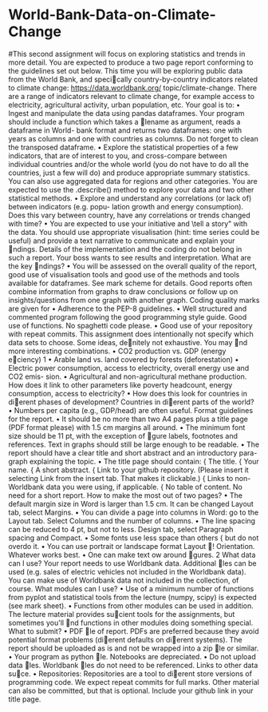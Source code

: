 # World-Bank-Data-on-Climate-Change
#This second assignment will focus on exploring statistics and trends in more detail. You
are expected to produce a two page report conforming to the guidelines set out below.
This time you will be exploring public data from the World Bank, and specically
country-by-country indicators related to climate change: https://data.worldbank.org/
topic/climate-change. There are a range of indicators relevant to climate change, for
example access to electricity, agricultural activity, urban population, etc.
Your goal is to:
• Ingest and manipulate the data using pandas dataframes. Your program should
include a function which takes a lename as argument, reads a dataframe in World-
bank format and returns two dataframes: one with years as columns and one with
countries as columns. Do not forget to clean the transposed dataframe.
• Explore the statistical properties of a few indicators, that are of interest to you, and
cross-compare between individual countries and/or the whole world (you do not
have to do all the countries, just a few will do) and produce appropriate summary
statistics. You can also use aggregated data for regions and other categories. You
are expected to use the .describe() method to explore your data and two other
statistical methods.
• Explore and understand any correlations (or lack of) between indicators (e.g. popu-
lation growth and energy consumption). Does this vary between country, have any
correlations or trends changed with time?
• You are expected to use your initiative and \tell a story" with the data. You should
use appropriate visualisation (hint: time series could be useful) and provide a text
narrative to communicate and explain your ndings. Details of the implementation
and the coding do not belong in such a report. Your boss wants to see results and
interpretation. What are the key ndings?
• You will be assessed on the overall quality of the report, good use of visualisation
tools and good use of the methods and tools available for dataframes. See mark
scheme for details. Good reports often combine information from graphs to draw
conclusions or follow up on insights/questions from one graph with another graph.
Coding quality marks are given for
• Adherence to the PEP-8 guidelines.
• Well structured and commented program following the good programming style
guide. Good use of functions. No spaghetti code please.
• Good use of your repository with repeat commits.
This assignment does intentionally not specify which data sets to choose. Some ideas,
denitely not exhaustive. You may nd more interesting combinations.
• CO2 production vs. GDP (energy eciency)
1
• Arable land vs. land covered by forests (deforestation)
• Electric power consumption, access to electricity, overall energy use and CO2 emis-
sion.
• Agricultural and non-agricultural methane production. How does it link to other
parameters like poverty headcount, energy consumption, access to electricity?
• How does this look for countries in dierent phases of development? Countries in
dierent parts of the world?
• Numbers per capita (e.g., GDP/head) are often useful.
Format guidelines for the report.
• It should be no more than two A4 pages plus a title page (PDF format please) with
1.5 cm margins all around.
• The minimum font size should be 11 pt, with the exception of gure labels, footnotes
and references. Text in graphs should still be large enough to be readable.
• The report should have a clear title and short abstract and an introductory para-
graph explaining the topic.
• The title page should contain:
{ The title.
{ Your name.
{ A short abstract.
{ Link to your github repository. (Please insert it selecting Link from the insert
tab. That makes it clickable.)
{ Links to non-Worldbank data you were using, if applicable.
{ No table of content. No need for a short report.
How to make the most out of two pages?
• The default margin size in Word is larger than 1.5 cm. It can be changed Layout
tab, select Margins.
• You can divide a page into columns in Word: go to the Layout tab. Select Columns
and the number of columns.
• The line spacing can be reduced to 4 pt, but not to less. Design tab, select
Paragraph spacing and Compact.
• Some fonts use less space than others { but do not overdo it.
• You can use portrait or landscape format Layout 􀀀! Orientation. Whatever
works best.
• One can make text 
ow around gures.
2
What data can I use?
Your report needs to use Worldbank data. Additional les can be used (e.g. sales of
electric vehicles not included in the Worldbank data). You can make use of Worldbank
data not included in the collection, of course.
What modules can I use?
• Use of a minimum number of functions from pyplot and statistical tools from the
lecture (numpy, scipy) is expected (see mark sheet).
• Functions from other modules can be used in addition. The lecture material provides
sucient tools for the assignments, but sometimes you'll nd functions in other
modules doing something special.
What to submit?
• PDF le of report. PDFs are preferred because they avoid potential format problems
(dierent defaults on dierent systems). The report should be uploaded as is and
not be wrapped into a zip le or similar.
• Your program as python le. Notebooks are depreciated.
• Do not upload data les. Worldbank les do not need to be referenced. Links to
other data suce.
• Repositories: Repositories are a tool to dierent store versions of programming code.
We expect repeat commits for full marks. Other material can also be committed,
but that is optional. Include your github link in your title page.
